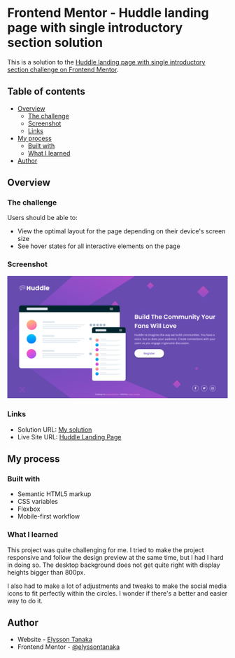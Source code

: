 # Frontend Mentor - Huddle landing page with single introductory section solution

This is a solution to the [Huddle landing page with single introductory section challenge on Frontend Mentor](https://www.frontendmentor.io/challenges/huddle-landing-page-with-a-single-introductory-section-B_2Wvxgi0).

## Table of contents

- [Overview](#overview)
  - [The challenge](#the-challenge)
  - [Screenshot](#screenshot)
  - [Links](#links)
- [My process](#my-process)
  - [Built with](#built-with)
  - [What I learned](#what-i-learned)
- [Author](#author)


## Overview

### The challenge

Users should be able to:

- View the optimal layout for the page depending on their device's screen size
- See hover states for all interactive elements on the page

### Screenshot

![screenshot](./design/desktop_screenshot.png)


### Links

- Solution URL: [My solution](https://www.frontendmentor.io/solutions/huddle-landing-page-using-flexbox-qif_oWSqK)
- Live Site URL: [Huddle Landing Page](https://elyssontanaka.github.io/5_huddle_landing_page/)


## My process

### Built with

- Semantic HTML5 markup
- CSS variables
- Flexbox
- Mobile-first workflow


### What I learned

This project was quite challenging for me. I tried to make the project responsive and follow the design preview at the same time, but I had I hard in doing so. The desktop background does not get quite right with display heights bigger than 800px. 

I also had to make a lot of adjustments and tweaks to make the social media icons to fit perfectly within the circles. I wonder if there's a better and easier way to do it.


## Author

- Website - [Elysson Tanaka](https://elyssontanaka.github.io)
- Frontend Mentor - [@elyssontanaka](https://www.frontendmentor.io/profile/elyssontanaka)